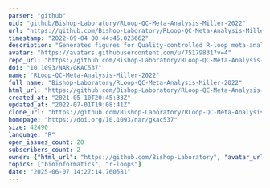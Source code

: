 ```yaml
---
parser: "github"
uid: "github/Bishop-Laboratory/RLoop-QC-Meta-Analysis-Miller-2022"
url: "https://github.com/Bishop-Laboratory/RLoop-QC-Meta-Analysis-Miller-2022"
timestamp: "2022-09-04 00:44:45.023662"
description: "Generates figures for Quality-controlled R-loop meta-analysis reveals the characteristics of R-loop consensus regions"
avatar: "https://avatars.githubusercontent.com/u/75179831?v=4"
repo_url: "https://github.com/Bishop-Laboratory/RLoop-QC-Meta-Analysis-Miller-2022"
doi: "10.1093/NAR/GKAC537"
name: "RLoop-QC-Meta-Analysis-Miller-2022"
full_name: "Bishop-Laboratory/RLoop-QC-Meta-Analysis-Miller-2022"
html_url: "https://github.com/Bishop-Laboratory/RLoop-QC-Meta-Analysis-Miller-2022"
created_at: "2021-05-10T20:45:33Z"
updated_at: "2022-07-01T19:08:41Z"
clone_url: "https://github.com/Bishop-Laboratory/RLoop-QC-Meta-Analysis-Miller-2022.git"
homepage: "https://doi.org/10.1093/nar/gkac537"
size: 42490
language: "R"
open_issues_count: 20
subscribers_count: 2
owner: {"html_url": "https://github.com/Bishop-Laboratory", "avatar_url": "https://avatars.githubusercontent.com/u/75179831?v=4", "login": "Bishop-Laboratory", "type": "Organization"}
topics: ["bioinformatics", "r-loops"]
date: "2025-06-07 14:27:14.760581"
---
```


